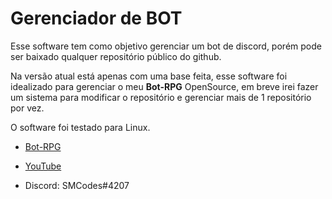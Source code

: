 # Gerenciador de BOT

   Esse software tem como objetivo gerenciar um bot de discord, porém pode ser baixado qualquer repositório público do github.
   
   Na versão atual está apenas com uma base feita, esse software foi idealizado para gerenciar o meu **Bot-RPG** OpenSource, em breve irei fazer um sistema para modificar o repositório e gerenciar mais de 1 repositório por vez.

   O software foi testado para Linux.


   - [Bot-RPG](https://github.com/SMCodesVideo/Bot-RPG)

   - [YouTube](https://www.youtube.com/channel/UC0TyL90rVvMfO1aI_tzF9mA)

   - Discord: SMCodes#4207
